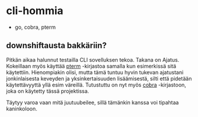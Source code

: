 # cli-hommia

- go, cobra, pterm

## downshiftausta bakkäriin?

Pitkän aikaa halunnut testailla CLI sovelluksen tekoa. Takana on Ajatus. Kokeillaan myös käyttää [pterm](https://github.com/pterm/pterm) -kirjastoa samalla kun esimerkissä sitä käytettiin. Hienompiakin olisi, mutta tämä tuntuu hyvin tukevan ajatustani jonkinlaisesta keveyden ja yksinkertaisuuden lisäämisestä, silti että pidetään käytettävyyttä yllä esim väreillä. Tutustuttu on nyt myös [cobra](https://github.com/spf13/cobra) -kirjastoon, joka on käytetty tässä projektissa.

Täytyy varoa vaan mitä juutuubeilee, sillä tämänkin kanssa voi tipahtaa kaninkoloon.
